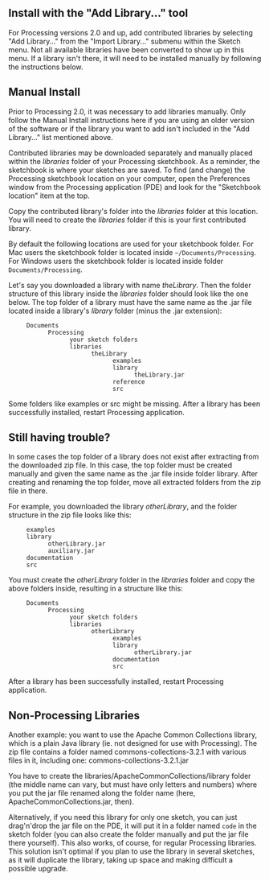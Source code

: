 ## Install with the "Add Library..." tool

For Processing versions 2.0 and up, add contributed libraries by selecting "Add
Library..." from the "Import Library..." submenu within the Sketch menu.
Not all available libraries have been converted to show up in this menu.
If a library isn't there, it will need to be installed manually by
following the instructions below.

## Manual Install

Prior to Processing 2.0, it was necessary to add libraries manually. Only follow the Manual Install instructions here if you are using an older version of the software or if the library you want to add isn't included in the "Add Library..." list mentioned above.

Contributed libraries may be downloaded separately and manually placed
within the *libraries* folder of your Processing sketchbook. As a
reminder, the sketchbook is where your sketches are saved. To find (and
change) the Processing sketchbook location on your computer, open the
Preferences window from the Processing application (PDE) and look for
the "Sketchbook location" item at the top.

Copy the contributed library's folder into the *libraries* folder at
this location. You will need to create the *libraries* folder if this
is your first contributed library.

By default the following locations are used for your sketchbook folder.
For Mac users the sketchbook folder is located inside
`~/Documents/Processing`. For Windows users the sketchbook folder is
located inside folder `Documents/Processing`.

Let's say you downloaded a library with name *theLibrary*. Then the
folder structure of this library inside the *libraries* folder should
look like the one below. The top folder of a library must have the same
name as the .jar file located inside a library's *library* folder
(minus the .jar extension):

```
     Documents
           Processing
                 your sketch folders
                 libraries
                       theLibrary
                             examples
                             library
                                   theLibrary.jar
                             reference
                             src
```

Some folders like examples or src might be missing. After a library has
been successfully installed, restart Processing application.

## Still having trouble?


In some cases the top folder of a library does not exist after
extracting from the downloaded zip file. In this case, the top folder
must be created manually and given the same name as the .jar file inside
folder library. After creating and renaming the top folder, move all
extracted folders from the zip file in there.

For example, you downloaded the library *otherLibrary*, and the folder
structure in the zip file looks like this:

```
     examples
     library
           otherLibrary.jar
           auxiliary.jar
     documentation
     src
```

You must create the *otherLibrary* folder in the *libraries* folder
and copy the above folders inside, resulting in a structure like this:

```
     Documents
           Processing
                 your sketch folders
                 libraries
                       otherLibrary
                             examples
                             library
                                   otherLibrary.jar
                             documentation
                             src
```

After a library has been successfully installed, restart Processing
application.

## Non-Processing Libraries

Another example: you want to use the Apache Common Collections library,
which is a plain Java library (ie. not designed for use with
Processing). The zip file contains a folder named
commons-collections-3.2.1 with various files in it, including one:
commons-collections-3.2.1.jar

You have to create the libraries/ApacheCommonCollections/library folder
(the middle name can vary, but must have only letters and numbers) where
you put the jar file renamed along the folder name (here,
ApacheCommonCollections.jar, then).

Alternatively, if you need this library for only one sketch, you can
just drag'n'drop the jar file on the PDE, it will put it in a folder
named `code` in the sketch folder (you can also create the folder
manually and put the jar file there yourself). This also works, of
course, for regular Processing libraries. This solution isn't optimal if
you plan to use the library in several sketches, as it will duplicate
the library, taking up space and making difficult a possible upgrade.
